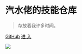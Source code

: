 # 汽水佬的技能仓库

> 存放着我许多时间。

[GitHub](https://github.com/onionkingdom/)
[进 入](https://mkfun.me/#/index)

<!--背景图片-->
![](https://i.loli.net/2020/02/13/i9dmhNYZeUROCot.gif)
